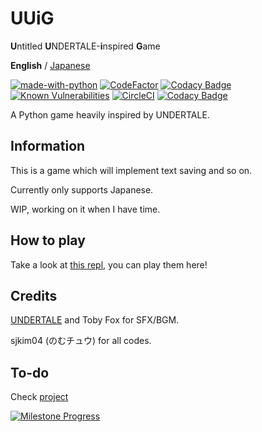 # UUiG

**U**ntitled **U**NDERTALE-**i**nspired **G**ame

**English** / [Japanese](README-ja.md)

[![made-with-python](https://img.shields.io/badge/Made%20with-Python-1f425f.svg)](https://www.python.org/)
[![CodeFactor](https://www.codefactor.io/repository/github/sjkim04/uuig/badge)](https://www.codefactor.io/repository/github/sjkim04/uuig)
[![Codacy Badge](https://app.codacy.com/project/badge/Grade/e75e8650e403455da9e3380f101d2af6)](https://www.codacy.com/gh/sjkim04/uuig/dashboard?utm_source=github.com&amp;utm_medium=referral&amp;utm_content=sjkim04/uuig&amp;utm_campaign=Badge_Grade)
[![Known Vulnerabilities](https://snyk.io/test/github/sjkim04/uuig/badge.svg)](https://snyk.io/test/github/sjkim04/uuig)
[![CircleCI](https://circleci.com/gh/sjkim04/uuig/tree/main.svg?style=shield)](https://circleci.com/gh/sjkim04/uuig/tree/main)
[![Codacy Badge](https://app.codacy.com/project/badge/Coverage/e75e8650e403455da9e3380f101d2af6)](https://www.codacy.com/gh/sjkim04/uuig/dashboard?utm_source=github.com&amp;utm_medium=referral&amp;utm_content=sjkim04/uuig&amp;utm_campaign=Badge_Coverage)

A Python game heavily inspired by UNDERTALE.

## Information

This is a game which will implement text saving and so on.

Currently only supports Japanese.

WIP, working on it when I have time.

## How to play

Take a look at [this repl](https://replit.com/@SungjuneKim/uuig-1), you can play them here!

## Credits

[UNDERTALE](https://undertale.com) and Toby Fox for SFX/BGM.

sjkim04 (のむチュウ) for all codes.

## To-do

Check [project][p2]

[![Milestone Progress](https://img.shields.io/github/milestones/progress/sjkim04/uuig/1)](https://github.com/sjkim04/uuig/milestone/1)

[p2]: /../../projects/2
